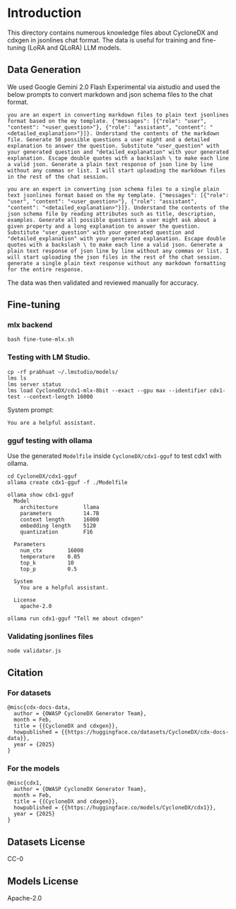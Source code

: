 # Introduction

This directory contains numerous knowledge files about CycloneDX and cdxgen in jsonlines chat format. The data is useful for training and fine-tuning (LoRA and QLoRA) LLM models.

## Data Generation

We used Google Gemini 2.0 Flash Experimental via aistudio and used the below prompts to convert markdown and json schema files to the chat format.

```text
you are an expert in converting markdown files to plain text jsonlines format based on the my template. {"messages": [{"role": "user", "content": "<user_question>"}, {"role": "assistant", "content": "<detailed_explanation>"}]}. Understand the contents of the markdown file. Generate 50 possible questions a user might and a detailed explanation to answer the question. Substitute "user_question" with your generated question and "detailed_explanation" with your generated explanation. Escape double quotes with a backslash \ to make each line a valid json. Generate a plain text response of json line by line without any commas or list. I will start uploading the markdown files in the rest of the chat session.
```

```text
you are an expert in converting json schema files to a single plain text jsonlines format based on the my template. {"messages": [{"role": "user", "content": "<user_question>"}, {"role": "assistant", "content": "<detailed_explanation>"}]}. Understand the contents of the json schema file by reading attributes such as title, description, examples. Generate all possible questions a user might ask about a given property and a long explanation to answer the question. Substitute "user_question" with your generated question and "detailed_explanation" with your generated explanation. Escape double quotes with a backslash \ to make each line a valid json. Generate a plain text response of json line by line without any commas or list. I will start uploading the json files in the rest of the chat session. generate a single plain text response without any markdown formatting for the entire response.
```

The data was then validated and reviewed manually for accuracy.

## Fine-tuning

### mlx backend

```shell
bash fine-tune-mlx.sh
```

### Testing with LM Studio.

```shell
cp -rf prabhuat ~/.lmstudio/models/
lms ls
lms server status
lms load CycloneDX/cdx1-mlx-8bit --exact --gpu max --identifier cdx1-test --context-length 16000
```

System prompt:

```text
You are a helpful assistant.
```

### gguf testing with ollama

Use the generated `Modelfile` inside `CycloneDX/cdx1-gguf` to test cdx1 with ollama.

```shell
cd CycloneDX/cdx1-gguf
ollama create cdx1-gguf -f ./Modelfile
```

```text
ollama show cdx1-gguf
  Model
    architecture        llama
    parameters          14.7B
    context length      16000
    embedding length    5120
    quantization        F16

  Parameters
    num_ctx        16000
    temperature    0.05
    top_k          10
    top_p          0.5

  System
    You are a helpful assistant.

  License
    apache-2.0
```

```shell
ollama run cdx1-gguf "Tell me about cdxgen"
```

### Validating jsonlines files

```shell
node validator.js
```

## Citation

### For datasets

```
@misc{cdx-docs-data,
  author = {OWASP CycloneDX Generator Team},
  month = Feb,
  title = {{CycloneDX and cdxgen}},
  howpublished = {{https://huggingface.co/datasets/CycloneDX/cdx-docs-data}},
  year = {2025}
}
```

### For the models

```
@misc{cdx1,
  author = {OWASP CycloneDX Generator Team},
  month = Feb,
  title = {{CycloneDX and cdxgen}},
  howpublished = {{https://huggingface.co/models/CycloneDX/cdx1}},
  year = {2025}
}
```

## Datasets License

CC-0

## Models License

Apache-2.0
